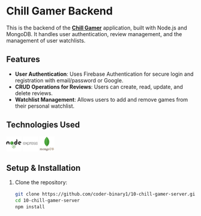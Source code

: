 # Chill Gamer Backend

This is the backend of the **[Chill Gamer](https://github.com/coder-binary1/10-chill-gamer-client)** application, built with Node.js and MongoDB. It handles user authentication, review management, and the management of user watchlists.

## Features

- **User Authentication**: Uses Firebase Authentication for secure login and registration with email/password or Google.
- **CRUD Operations for Reviews**: Users can create, read, update, and delete reviews.
- **Watchlist Management**: Allows users to add and remove games from their personal watchlist.

## Technologies Used

<div align="left">
  <img height="40" src="https://raw.githubusercontent.com/devicons/devicon/master/icons/nodejs/nodejs-original-wordmark.svg" alt="nodejs"
  />
  <img height="40" src="https://raw.githubusercontent.com/devicons/devicon/master/icons/express/express-original-wordmark.svg" alt="express"
  />
  <img height="40" src="https://raw.githubusercontent.com/devicons/devicon/master/icons/mongodb/mongodb-original-wordmark.svg" alt="mongoDB" />
</div>

## Setup & Installation

1. Clone the repository:
   ```bash
   git clone https://github.com/coder-binary1/10-chill-gamer-server.git
   cd 10-chill-gamer-server
   npm install
   ```
